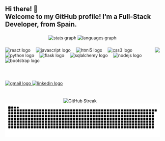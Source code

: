 <h2 align="left">Hi there! 👋<br>Welcome to my GitHub profile! I’m a Full-Stack Developer, from Spain.</h2>

###

<div align="center">
  <img src="https://github-readme-stats.vercel.app/api?username=Roberto-Torres-Martinez&hide_title=false&hide_rank=false&show_icons=true&include_all_commits=true&count_private=true&theme=ayu-mirage&disable_animations=false&locale=en&hide_border=false" width="400" alt="stats graph" />
  <img src="https://github-readme-stats.vercel.app/api/top-langs?username=Roberto-Torres-Martinez&locale=en&hide_title=false&layout=compact&card_width=400&langs_count=5&theme=ayu-mirage&hide_border=false" width="400" alt="languages graph" />
</div>

###

<img align="right" height="175" src="https://i.giphy.com/JqmupuTVZYaQX5s094.webp" />

###
<div align="left">
  <img src="https://cdn.jsdelivr.net/gh/devicons/devicon/icons/react/react-original.svg" height="45" alt="react logo"  />
  <img width="10" />
  <img src="https://cdn.jsdelivr.net/gh/devicons/devicon/icons/javascript/javascript-original.svg" height="45" alt="javascript logo"  />
  <img width="10" />
  <img src="https://cdn.jsdelivr.net/gh/devicons/devicon/icons/html5/html5-original.svg" height="45" alt="html5 logo"  />
  <img width="10" />
  <img src="https://cdn.jsdelivr.net/gh/devicons/devicon/icons/css3/css3-original.svg" height="45" alt="css3 logo"  />
  <img width="10" />
  <img src="https://cdn.jsdelivr.net/gh/devicons/devicon/icons/python/python-original.svg" height="45" alt="python logo"  />
  <img width="10" />
  <img src="https://cdn.jsdelivr.net/gh/devicons/devicon/icons/flask/flask-original.svg" height="45" alt="flask logo"  />
  <img width="10" />
  <img src="https://cdn.jsdelivr.net/gh/devicons/devicon/icons/sqlalchemy/sqlalchemy-original.svg" height="45" alt="sqlalchemy logo"  />
  <img width="10" />
  <img src="https://cdn.jsdelivr.net/gh/devicons/devicon/icons/nodejs/nodejs-original.svg" height="45" alt="nodejs logo"  />
  <img width="10" />
  <img src="https://cdn.jsdelivr.net/gh/devicons/devicon/icons/bootstrap/bootstrap-original.svg" height="45" alt="bootstrap logo"  />
</div>
<br>

###

<br>
<div align="left">
  <a href="mailto:roberxiri@gmail.com" targat="_blank">
  <img src="https://img.shields.io/static/v1?message=Gmail&logo=gmail&label=&color=D14836&logoColor=white&labelColor=&style=for-the-badge" height="35" alt="gmail logo"  />
  </a>
<a href="https://www.linkedin.com/in/roberto-torres-martinez/" target="_blank">
  <img src="https://img.shields.io/static/v1?message=LinkedIn&logo=linkedin&label=&color=0077B5&logoColor=white&labelColor=&style=for-the-badge" height="35" alt="linkedin logo"  />
  </a>
</div>

###
<br>
<div align="center">
  <img src="https://nirzak-streak-stats.vercel.app/?user=Roberto-Torres-Martinez&theme=radical&hide_border=true" alt="GitHub Streak" />
  <img src="https://raw.githubusercontent.com/Roberto-Torres-Martinez/Roberto-Torres-Martinez/output/snake.svg" alt="Snake animation" />
</div>
